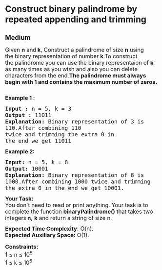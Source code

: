 # Construct binary palindrome by repeated appending and trimming
## Medium 
<div class="problem-statement">
                <p></p><p><span style="font-size:18px">Given <strong>n</strong> and<strong> k</strong>, Construct a palindrome of size <strong>n</strong> using the&nbsp;binary representation of number <strong>k</strong>.To construct the&nbsp;palindrome&nbsp;you can use the binary representaion of <strong>k</strong> as many times as you wish and also you can delete characters from the end.<strong>The palindrome must always begin with 1 and contains the maximum number of zeros.</strong></span><br>
&nbsp;</p>

<p><span style="font-size:18px"><strong>Example 1 :</strong></span></p>

<pre><span style="font-size:18px"><strong>Input :</strong> n = 5, k = 3
<strong>Output :</strong> 11011
<strong>Explanation:</strong> Binary representation of 3 is
110.After combining 110
twice and trimming the extra 0 in 
the end we get 11011</span>
</pre>

<p><span style="font-size:18px"><strong>Example 2:</strong></span></p>

<pre><span style="font-size:18px"><strong>Input: </strong>n = 5, k = 8
<strong>Output: </strong>10001</span>
<span style="font-size:18px"><strong>Explanation:</strong> Binary representation of 8 is
1000.After combining 1000 twice and trimming
the extra 0 in the end we get 10001.</span></pre>

<p><span style="font-size:18px"><strong>Your Task:</strong><br>
You don't need to read or print anything. Your task is to complete the function <strong>binaryPalindrome()</strong> that takes two integers<strong> n,</strong>&nbsp;<strong>k</strong>&nbsp;and return a string of size n.</span></p>

<p><span style="font-size:18px"><strong>Expected Time Complexity:</strong>&nbsp;O(n).<br>
<strong>Expected Auxiliary Space:</strong>&nbsp;O(1).</span><br>
<br>
<span style="font-size:18px"><strong>Constraints:</strong><br>
1 ≤ n&nbsp;≤ 10<sup>5</sup><br>
1 ≤ k&nbsp;≤ 10<sup>5</sup></span></p>
 <p></p>
            </div>
